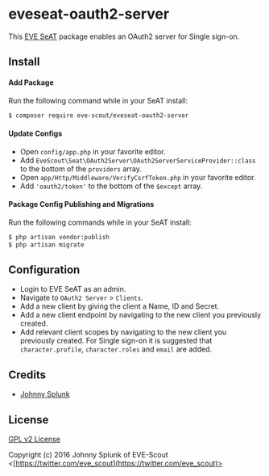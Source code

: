 # eveseat-oauth2-server

This [EVE SeAT](https://github.com/eveseat) package enables an OAuth2 server for Single sign-on.

## Install

#### Add Package

Run the following command while in your SeAT install:

```bash
$ composer require eve-scout/eveseat-oauth2-server
```

#### Update Configs

* Open `config/app.php` in your favorite editor.
* Add `EveScout\Seat\OAuth2Server\OAuth2ServerServiceProvider::class` to the bottom of the `providers` array.
* Open `app/Http/Middleware/VerifyCsrfToken.php` in your favorite editor.
* Add `'oauth2/token'` to the bottom of the `$except` array.

#### Package Config Publishing and Migrations

Run the following commands while in your SeAT install:

```bash
$ php artisan vendor:publish
$ php artisan migrate
```

## Configuration

* Login to EVE SeAT as an admin.
* Navigate to `OAuth2 Server` > `Clients`.
* Add a new client by giving the client a Name, ID and Secret.
* Add a new client endpoint by navigating to the new client you previously created.
* Add relevant client scopes by navigating to the new client you previously created. For Single sign-on it is suggested that `character.profile`, `character.roles` and `email` are added.

## Credits

  - [Johnny Splunk](http://github.com/johnnysplunk)

## License

[GPL v2 License](https://opensource.org/licenses/GPL-2.0)

Copyright (c) 2016 Johnny Splunk of EVE-Scout <[https://twitter.com/eve_scout](https://twitter.com/eve_scout)>